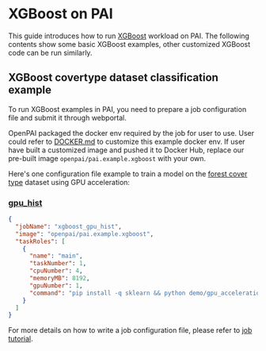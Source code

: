 <!--
  Copyright (c) Microsoft Corporation
  All rights reserved.

  MIT License

  Permission is hereby granted, free of charge, to any person obtaining a copy of this software and associated
  documentation files (the "Software"), to deal in the Software without restriction, including without limitation
  the rights to use, copy, modify, merge, publish, distribute, sublicense, and/or sell copies of the Software, and
  to permit persons to whom the Software is furnished to do so, subject to the following conditions:
  The above copyright notice and this permission notice shall be included in all copies or substantial portions of the Software.

  THE SOFTWARE IS PROVIDED *AS IS*, WITHOUT WARRANTY OF ANY KIND, EXPRESS OR IMPLIED, INCLUDING
  BUT NOT LIMITED TO THE WARRANTIES OF MERCHANTABILITY, FITNESS FOR A PARTICULAR PURPOSE AND
  NONINFRINGEMENT. IN NO EVENT SHALL THE AUTHORS OR COPYRIGHT HOLDERS BE LIABLE FOR ANY CLAIM,
  DAMAGES OR OTHER LIABILITY, WHETHER IN AN ACTION OF CONTRACT, TORT OR OTHERWISE, ARISING FROM,
  OUT OF OR IN CONNECTION WITH THE SOFTWARE OR THE USE OR OTHER DEALINGS IN THE SOFTWARE.
-->


# XGBoost on PAI

This guide introduces how to run [XGBoost](https://xgboost.readthedocs.io/en/latest/) workload on PAI.
The following contents show some basic XGBoost examples, other customized XGBoost code can be run similarly.

## XGBoost covertype dataset classification example

To run XGBoost examples in PAI, you need to prepare a job configuration file and submit it through webportal.

OpenPAI packaged the docker env required by the job for user to use. User could refer to [DOCKER.md](./DOCKER.md) to customize this example docker env. If user have built a customized image and pushed it to Docker Hub, replace our pre-built image `openpai/pai.example.xgboost` with your own. 

Here's one configuration file example to train a model on the [forest cover type](https://archive.ics.uci.edu/ml/datasets/covertype) dataset using GPU acceleration:

### [gpu_hist](https://github.com/dmlc/xgboost/blob/master/demo/gpu_acceleration/cover_type.py)

```json
{
  "jobName": "xgboost_gpu_hist",
  "image": "openpai/pai.example.xgboost",
  "taskRoles": [
    {
      "name": "main",
      "taskNumber": 1,
      "cpuNumber": 4,
      "memoryMB": 8192,
      "gpuNumber": 1,
      "command": "pip install -q sklearn && python demo/gpu_acceleration/cover_type.py"
    }
  ]
}
```

For more details on how to write a job configuration file, please refer to [job tutorial](../../docs/user/training.md).
